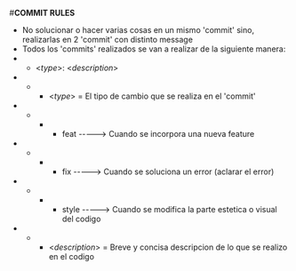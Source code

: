 #**COMMIT RULES**

- No solucionar o hacer varias cosas en un mismo 'commit' sino, realizarlas en 2 'commit' con distinto message
- Todos los 'commits' realizados se van a realizar de la siguiente manera:
- - <*type*>: <*description*>
- - - <*type*> = El tipo de cambio que se realiza en el 'commit'
- - - - feat   ----->   Cuando se incorpora una nueva feature
- - - - fix    ----->   Cuando se soluciona un error (aclarar el error)
- - - - style  ----->   Cuando se modifica la parte estetica o visual del codigo
- - - <*description*> = Breve y concisa descripcion de lo que se realizo en el codigo
